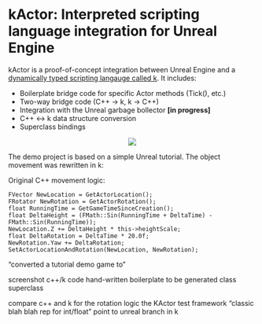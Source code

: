 kActor: Interpreted scripting language integration for Unreal Engine
======

kActor is a proof-of-concept integration between Unreal Engine and a [dynamically typed scripting langauge called k](https://github.com/GregoryTravis/k). It includes:

* Boilerplate bridge code for specific Actor methods (Tick(), etc.)
* Two-way bridge code (C++ -> k, k -> C++)
* Integration with the Unreal garbage bollector **\[in progress\]**
* C++ <-> k data structure conversion
* Superclass bindings


<p align="center">
  <img src="https://raw.githubusercontent.com/GregoryTravis/kActor/master/screenshots/kActor.mp4">
</p>

The demo project is based on a simple Unreal tutorial. The object movement was rewritten in k:

Original C++ movement logic:

```
FVector NewLocation = GetActorLocation();
FRotator NewRotation = GetActorRotation();
float RunningTime = GetGameTimeSinceCreation();
float DeltaHeight = (FMath::Sin(RunningTime + DeltaTime) - FMath::Sin(RunningTime));
NewLocation.Z += DeltaHeight * this->heightScale;
float DeltaRotation = DeltaTime * 20.0f;
NewRotation.Yaw += DeltaRotation;
SetActorLocationAndRotation(NewLocation, NewRotation);
```

“converted a tutorial demo game to”

screenshot
c++/k code
hand-written boilerplate to be generated
class
superclass

compare c++ and k for the rotation logic
the KActor test framework
“classic blah blah rep for int/float”
point to unreal branch in k
